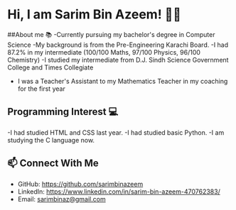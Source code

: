 # Hi, I am Sarim Bin Azeem! 👋🏼

##About me 📚
-Currently pursuing my bachelor's degree in Computer Science
-My background is from the Pre-Engineering Karachi Board.
-I had 87.2% in my intermediate (100/100 Maths, 97/100 Physics, 96/100 Chemistry)
-I studied my intermediate from D.J. Sindh Science Government College and Times Collegiate
- I was a Teacher's Assistant to my Mathematics Teacher in my coaching for the first year

## Programming Interest 💻
-I had studied HTML and CSS last year.
-I had studied basic Python.
-I am studying the C language now.

## 📫 Connect With Me
- GitHub: https://github.com/sarimbinazeem
- LinkedIn: https://www.linkedin.com/in/sarim-bin-azeem-470762383/
- Email: sarimbinaz@gmail.com
